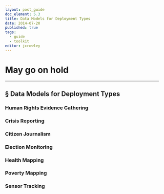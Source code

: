 ```yaml
---
layout: post_guide
doc_element: 5.3
title: Data Models for Deployment Types
date: 2014-07-20
published: true
tags:
  - guide
  - toolkit
editor: jcrowley
---
```


# May go on hold

---

## &sect; Data Models for Deployment Types

### Human Rights Evidence Gathering

### Crisis Reporting

### Citizen Journalism

### Election Monitoring

### Health Mapping

### Poverty Mapping

### Sensor Tracking



